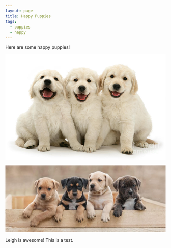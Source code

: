 ```yaml
---
layout: page
title: Happy Puppies
tags:
  - puppies
  - happy
---
```


Here are some happy puppies!

![Happy Puppies!](assets/20221204_201400_happy-puppies-warren-photographic.jpg)

![Less than happy puppies...](assets/20221204_201412_raising-happy-healthy-puppies.jpg)

Leigh is awesome! This is a test. 
